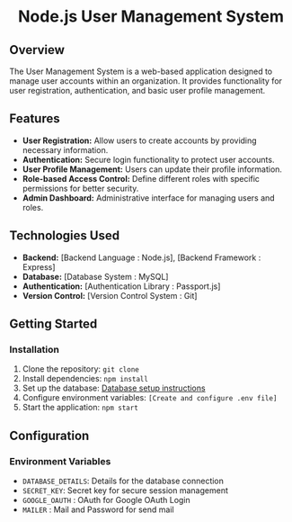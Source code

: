 <h1 align="center">Node.js User Management System</h1>   



## Overview

The User Management System is a web-based application designed to manage user accounts within an organization. It provides functionality for user registration, authentication, and basic user profile management.



## Features

- **User Registration:** Allow users to create accounts by providing necessary information.
- **Authentication:** Secure login functionality to protect user accounts.
- **User Profile Management:** Users can update their profile information.
- **Role-based Access Control:** Define different roles with specific permissions for better security.
- **Admin Dashboard:** Administrative interface for managing users and roles.



## Technologies Used

- **Backend:** [Backend Language : Node.js], [Backend Framework : Express]
- **Database:** [Database System : MySQL]
- **Authentication:** [Authentication Library : Passport.js]
- **Version Control:** [Version Control System : Git]


## Getting Started


### Installation

1. Clone the repository: `git clone`
2. Install dependencies: `npm install` 
3. Set up the database: [Database setup instructions](docs/database_instuct.md)
4. Configure environment variables: `[Create and configure .env file]`
5. Start the application: `npm start`


## Configuration

### Environment Variables

- `DATABASE_DETAILS`: Details for the database connection
- `SECRET_KEY`: Secret key for secure session management
- `GOOGLE_OAUTH` : OAuth for Google OAuth Login
- `MAILER` : Mail and Password for send mail



